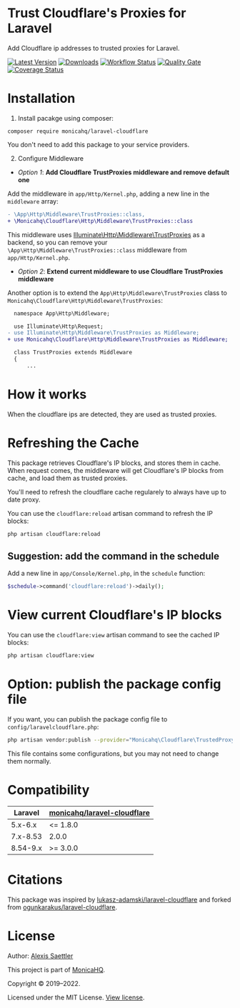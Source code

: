 # Trust Cloudflare's Proxies for Laravel

Add Cloudflare ip addresses to trusted proxies for Laravel.

[![Latest Version](https://img.shields.io/packagist/v/monicahq/laravel-cloudflare?style=flat-square&label=Latest%20Version)](https://github.com/monicahq/laravel-cloudflare/releases)
[![Downloads](https://img.shields.io/packagist/dt/monicahq/laravel-cloudflare?style=flat-square&label=Downloads)](https://packagist.org/packages/monicahq/laravel-cloudflare)
[![Workflow Status](https://img.shields.io/github/workflow/status/monicahq/laravel-cloudflare/Unit%20tests?style=flat-square&label=Workflow%20Status)](https://github.com/monicahq/laravel-cloudflare/actions?query=branch%3Amain)
[![Quality Gate](https://img.shields.io/sonar/quality_gate/monicahq_laravel-cloudflare?server=https%3A%2F%2Fsonarcloud.io&style=flat-square&label=Quality%20Gate)](https://sonarcloud.io/dashboard?id=monicahq_laravel-cloudflare)
[![Coverage Status](https://img.shields.io/sonar/coverage/monicahq_laravel-cloudflare?server=https%3A%2F%2Fsonarcloud.io&style=flat-square&label=Coverage%20Status)](https://sonarcloud.io/dashboard?id=monicahq_laravel-cloudflare)


# Installation

1. Install pacakge using composer:
```
composer require monicahq/laravel-cloudflare
```

You don't need to add this package to your service providers.


2. Configure Middleware
- _Option 1_: **Add Cloudflare TrustProxies middleware and remove default one**

Add the middleware in `app/Http/Kernel.php`, adding a new line in the `middleware` array:

```diff
- \App\Http\Middleware\TrustProxies::class,
+ \Monicahq\Cloudflare\Http\Middleware\TrustProxies::class
```

This middleware uses [Illuminate\Http\Middleware\TrustProxies](https://github.com/laravel/framework/blob/8.x/src/Illuminate/Http/Middleware/TrustProxies.php) as a backend, so you can remove your `\App\Http\Middleware\TrustProxies::class` middleware from `app/Http/Kernel.php`.



- _Option 2_: **Extend current middleware to use Cloudflare TrustProxies middleware**

Another option is to extend the `App\Http\Middleware\TrustProxies` class to `Monicahq\Cloudflare\Http\Middleware\TrustProxies`:

```diff
  namespace App\Http\Middleware;

  use Illuminate\Http\Request;
- use Illuminate\Http\Middleware\TrustProxies as Middleware;
+ use Monicahq\Cloudflare\Http\Middleware\TrustProxies as Middleware;

  class TrustProxies extends Middleware
  {
      ...
```

# How it works

When the cloudflare ips are detected, they are used as trusted proxies.

# Refreshing the Cache

This package retrieves Cloudflare's IP blocks, and stores them in cache.
When request comes, the middleware will get Cloudflare's IP blocks from cache, and load them as trusted proxies.

You'll need to refresh the cloudflare cache regularely to always have up to date proxy.

You can use the `cloudflare:reload` artisan command to refresh the IP blocks:

```sh
php artisan cloudflare:reload
```

## Suggestion: add the command in the schedule

Add a new line in `app/Console/Kernel.php`, in the `schedule` function:

```php
$schedule->command('cloudflare:reload')->daily();
```

# View current Cloudflare's IP blocks

You can use the `cloudflare:view` artisan command to see the cached IP blocks:

```sh
php artisan cloudflare:view
```

# Option: publish the package config file

If you want, you can publish the package config file to `config/laravelcloudflare.php`:

```sh
php artisan vendor:publish --provider="Monicahq\Cloudflare\TrustedProxyServiceProvider"
```

This file contains some configurations, but you may not need to change them normally.

# Compatibility

| Laravel  | [monicahq/laravel-cloudflare](https://github.com/monicahq/laravel-cloudflare) |
|----------|----------|
| 5.x-6.x  | <= 1.8.0 |
| 7.x-8.53 |  2.0.0   |
| 8.54-9.x | >= 3.0.0 |


# Citations

This package was inspired by [lukasz-adamski/laravel-cloudflare](https://github.com/lukasz-adamski/laravel-cloudflare) and forked from [ogunkarakus/laravel-cloudflare](https://github.com/ogunkarakus/laravel-cloudflare).


# License

Author: [Alexis Saettler](https://github.com/asbiin)

This project is part of [MonicaHQ](https://github.com/monicahq/).

Copyright © 2019–2022.

Licensed under the MIT License. [View license](LICENSE.md).
